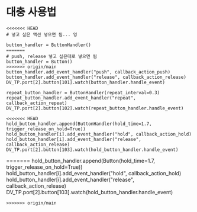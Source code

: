 # 대충 사용법

```
<<<<<<< HEAD
# 넣고 싶은 액션 넣으면 됨... 잉

button_handler = ButtonHandler()
=======
# push, release 넣고 싶은대로 넣으면 됨
button_handler = Button()
>>>>>>> origin/main
button_handler.add_event_handler("push", callback_action_push)
button_handler.add_event_handler("release", callback_action_release)
DV_TP.port[2].button[101].watch(button_handler.handle_event)

repeat_button_handler = ButtonHandler(repeat_interval=0.3)
repeat_button_handler.add_event_handler("repeat", callback_action_repeat)
DV_TP.port[2].button[102].watch(repeat_button_handler.handle_event)

<<<<<<< HEAD
hold_button_handler.append(ButtonHandler(hold_time=1.7, trigger_release_on_hold=True))
hold_button_handler[i].add_event_handler("hold", callback_action_hold)
hold_button_handler[i].add_event_handler("release", callback_action_release)
DV_TP.port[2].button[103].watch(hold_button_handler.handle_event)
```
=======
hold_button_handler.append(Button(hold_time=1.7, trigger_release_on_hold=True))
hold_button_handler[i].add_event_handler("hold", callback_action_hold)
hold_button_handler[i].add_event_handler("release", callback_action_release)
DV_TP.port[2].button[103].watch(hold_button_handler.handle_event)
```
>>>>>>> origin/main
